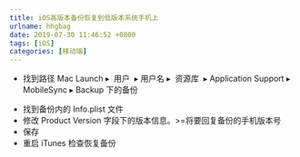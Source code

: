 ```yaml
---
title: iOS高版本备份恢复到低版本系统手机上
urlname: hhgbag
date: 2019-07-30 11:46:52 +0800
tags: [iOS]
categories: [移动端]
---
```


- 找到路径 ‎⁨Mac Launch⁩ ▸ ⁨ 用户 ⁩ ▸ 用户名 ▸ ⁨ 资源库 ⁩ ▸ ⁨Application Support⁩ ▸ ⁨MobileSync⁩ ▸ ⁨Backup⁩ 下的备份

<!-- more -->

- 找到备份内的 Info.plist 文件
- 修改 Product Version 字段下的版本信息。>=将要回复备份的手机版本号
- 保存
- 重启 iTunes 检查恢复备份
